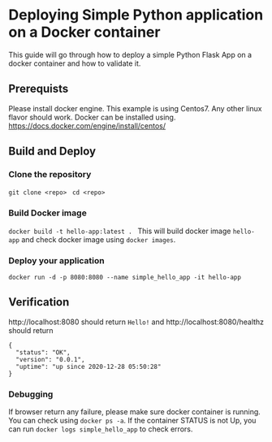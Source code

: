 # Deploying Simple Python application on a Docker container
This guide will go through how to deploy a simple Python Flask App on a docker container and how to validate it.

## Prerequists
Please install docker engine. This example is using Centos7. Any other linux flavor should work.
Docker can be installed using. https://docs.docker.com/engine/install/centos/

## Build and Deploy
### Clone the repository
```git clone <repo> ```
```cd <repo> ```

### Build Docker image
```docker build -t hello-app:latest . ```
This will build docker image ```hello-app``` and check docker image using ```docker images```.

### Deploy your application
```docker run -d -p 8080:8080 --name simple_hello_app -it hello-app ```

## Verification
http://localhost:8080 should return ```Hello!```  and 
http://localhost:8080/healthz should return
```
{
  "status": "OK",
  "version": "0.0.1",
  "uptime": "up since 2020-12-28 05:50:28"
}
```

### Debugging
If browser return any failure, please make sure docker container is running.
You can check using ```docker ps -a```. If the container STATUS is not Up, you can run ```docker logs simple_hello_app``` to check errors.
